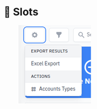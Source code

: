 # 🦘 Slots

<figure><img src="../../.gitbook/assets/Screenshot from 2024-01-18 17-58-59.png" alt=""><figcaption></figcaption></figure>
